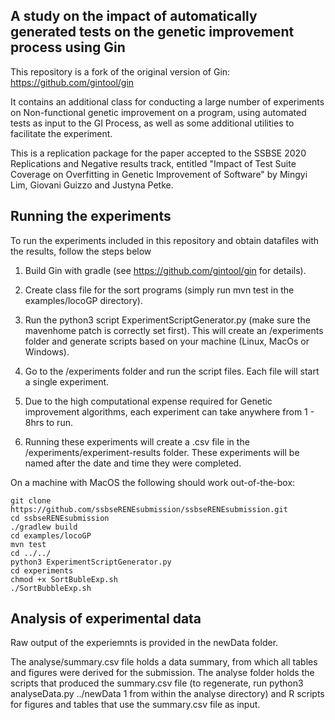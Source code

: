 ## A study on the impact of automatically generated tests on the genetic improvement process using Gin

This repository is a fork of the original version of Gin: https://github.com/gintool/gin

It contains an additional class for conducting a large number of experiments on Non-functional genetic improvement on a program, using automated tests as input to the GI Process, as well as some additional utilities to facilitate the experiment.

This is a replication package for the paper accepted to the SSBSE 2020 Replications and Negative results track, entitled "Impact of Test Suite Coverage on Overfitting in Genetic Improvement of Software" by Mingyi Lim, Giovani Guizzo and Justyna Petke.

## Running the experiments
To run the experiments included in this repository and obtain datafiles with the results, follow the steps below

1. Build Gin with gradle (see https://github.com/gintool/gin for details).

2. Create class file for the sort programs (simply run mvn test in the examples/locoGP directory).

2. Run the python3 script ExperimentScriptGenerator.py (make sure the mavenhome patch is correctly set first). This will create an /experiments folder and generate scripts based on your machine (Linux, MacOs or Windows).

3. Go to the /experiments folder and run the script files. Each file will start a single experiment. 

4. Due to the high computational expense required for Genetic improvement algorithms, each experiment can take anywhere from 1 - 8hrs to run. 

5. Running these experiments will create a .csv file in the /experiments/experiment-results folder. These experiments will be named after the date and time they were completed.

On a machine with MacOS the following should work out-of-the-box:

```
git clone https://github.com/ssbseRENEsubmission/ssbseRENEsubmission.git
cd ssbseRENEsubmission
./gradlew build
cd examples/locoGP
mvn test 
cd ../../
python3 ExperimentScriptGenerator.py 
cd experiments
chmod +x SortBubleExp.sh
./SortBubbleExp.sh
```

## Analysis of experimental data

Raw output of the experiemnts is provided in the newData folder.

The analyse/summary.csv file holds a data summary, from which all tables and figures were derived for the submission. The analyse folder holds the scripts that produced the summary.csv file (to regenerate, run python3 analyseData.py ../newData 1 from within the analyse directory) and R scripts for figures and tables that use the summary.csv file as input.
